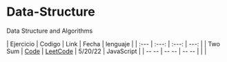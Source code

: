 # Data-Structure
Data Structure and Algorithms


| Ejercicio | Codigo | Link |   Fecha     |  lenguaje  |
| :---         |     :---:      |          :---: |      ---: |
| Two Sum   | [Code](https://github.com/Insert-Cod4/Data-Structure/blob/main/Algorithms/twosum.js)     | [LeetCode](https://leetcode.com/problems/two-sum/)    |  5/20/22    | JavaScript |
| -- --    | -- --    | -- --    |        |    |
